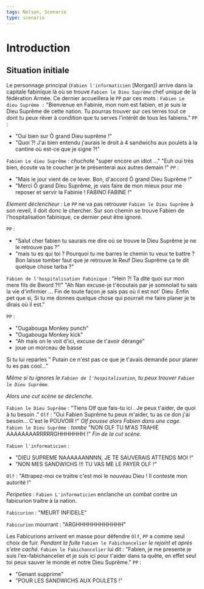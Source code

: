 ```yaml
---
tags: Nelson, Scenario
type: scenario
---
```


# Introduction

## Situation initiale

Le personnage principal (`Fabien l'informaticien` [Morgan]) arrive dans la capitale fabinique là où se trouve `Fabien le Dieu Suprême` chef unique de la fédération Armée. Ce dernier accueillera le `PP` par ces mots :
`Fabien Le dieu Suprême :` "Bienvenue en Fabinie, mon nom est fabien, et je suis le Dieu Suprême de cette nation. Tu pourras trouver sur ces terres tout ce dont tu peux rêver à condition que tu serves l'intérêt de tous les fabiens."
`PP` : 

- "Oui bien sur Ô grand Dieu suprême !"
- "Quoi ?! J'ai bien entendu j'aurais le droit à 4 sandwichs aux poulets à la cantine où est-ce que je signe ?!"

`Fabien Le dieu Suprême` : *chuchote* "super encore un idiot ..." "Euh oui très bien, écoute va te coucher je te présenterai aux autres demain !"
`PP` : 

- "Mais le jour vient de ce lever. Bon, d'accord Ô grand Dieu Suprême !"
- "Merci Ô grand Dieu Suprême, je vais faire de mon mieux pour me reposer et servir la Fabinie ! FABINO FABINE !"

*Element déclencheur :* Le `PP` ne va pas retrouver `Fabien le Dieu Suprême` à son reveil, il doit donc le chercher. Sur son chemin se trouve Fabien de l'hospitalisation fabinique, ce dernier peut être ignoré.

`PP` : 

- "Salut cher fabien tu saurais me dire où se trouve le Dieu Suprême je ne le retrouve pas ?"
- "mais tu es qui toi ? Pourquoi tu me barres le chemin tu veux te battre ? Bon laisse tomber faut que je retrouve le Reuf Dieu Suprême ça te dit quelque chose tarba ?"

`Fabien de l'hospitalisation Fabinique` : "Hein ?! Ta dite quoi sur mon mere fils de Bword ?!!" "Ah Nan excuse-je t'écoutais par je somnolait tu sais la vie d'infirmier ... Fin de toute façon je sais pas où il est not' Dieu .Enfin pet que si, Si tu me donnes quelque chose qui pourrait me faire planer je te dirais où il est."

`PP` : 

- "Ougabouga Monkey punch"
- "Ougabouga Monkey kick"
- "Ah mais on le voit d'ici, excuse de t'avoir dérangé"
- joue un morceau de basse

Si tu lui reparles " Putain ce n'est pas ce que je t'avais demandé pour planer tu es pas cool..."

*Même si tu ignores le `Fabien de l'hospitalisation`, tu peux trouver `Fabien le Dieu Suprême`.* 

*Alors une cut scène se déclenche.*

`Fabien le Dieu Suprême` : "Tiens Olf que fais-tu ici . Je peux t'aider, de quoi à tu besoin ."
`Olf` : "Oui Fabien Suprême tu peux m'aider, tu as ce don j'ai besoin... C'est le POUVOIR !" *Olf pousse alors Fabien dans une cage*.
`Fabien le Dieu Suprême` : *tombe* "NON OLF TU M'AS TRAHIE AAAAAAAARRRRRGHHHHHHH !"
*Fin de la cut scène.*

`Fabien l'informaticien` :

- "DIEU SUPREME NAAAAAANNNN, JE TE SAUVERAIS ATTENDS MOI !"
- "NON MES SANDWICHS !!! TU VAS ME LE PAYER OLF !"

`Olf` : "Attrapez-moi ce traitre c'est moi le nouveau Dieu ! Il conteste mon autorité !"

*Peripeties* : `Fabien L'informaticien` enclanche un combat contre un fabicurion traitre à la nation.

`Fabicurion` : "MEURT INFIDELE"

`Fabicurion` mourrant : "ARGHHHHHHHHHHHH"

Les Fabicurions arrivent en masse pour défendre `Olf`, `PP` a comme seul choix de fuir. *Pendant la fuite* `Fabien le Fabichancelier` *le rejoint et après s'etre caché*. `Fabien le Fabichancelier` lui dit :
"Fabien, je me presente je suis l'ex-fabichancelier et je suis ici pour t'aider dans ta quête, en effet seul toi peux sauver le monde et notre Dieu Suprême."
`PP` :

- "Genant supprime"
- "POUR LES SANDWICHS AUX POULETS !"